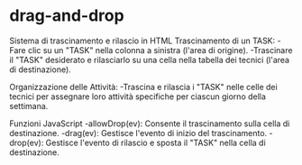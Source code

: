 # drag-and-drop
Sistema di trascinamento e rilascio in HTML
Trascinamento di un TASK:
-Fare clic su un "TASK" nella colonna a sinistra (l'area di origine).
-Trascinare il "TASK" desiderato e rilasciarlo su una cella nella tabella dei tecnici (l'area di destinazione).
    
Organizzazione delle Attività:
-Trascina e rilascia i "TASK" nelle celle dei tecnici per assegnare loro attività specifiche per ciascun giorno della settimana.

Funzioni JavaScript
-allowDrop(ev): Consente il trascinamento sulla cella di destinazione.
-drag(ev): Gestisce l'evento di inizio del trascinamento.
-drop(ev): Gestisce l'evento di rilascio e sposta il "TASK" nella cella di destinazione.
